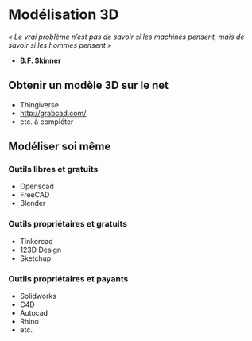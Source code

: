 # Modélisation 3D

  _« Le vrai problème n’est pas de savoir si les machines pensent, mais de savoir si les hommes pensent »_ 
  - **B.F. Skinner**

## Obtenir un modèle 3D sur le net
- Thingiverse
- http://grabcad.com/
- etc. à compléter

## Modéliser soi même
### Outils libres et gratuits
- Openscad
- FreeCAD
- Blender

### Outils propriétaires et gratuits
- Tinkercad
- 123D Design
- Sketchup

### Outils propriétaires et payants
- Solidworks
- C4D
- Autocad
- Rhino
- etc.
